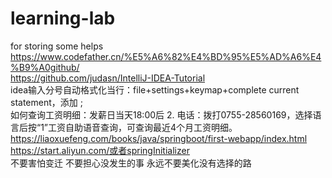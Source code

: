 # learning-lab
for storing some helps    
https://www.codefather.cn/%E5%A6%82%E4%BD%95%E5%AD%A6%E4%B9%A0github/    
https://github.com/judasn/IntelliJ-IDEA-Tutorial    
idea输入分号自动格式化当行：file+settings+keymap+complete current statement，添加 ;    
如何查询工资明细：发薪日当天18:00后 2. 电话：拨打0755-28560169，选择语言后按“1”工资自助语音查询，可查询最近4个月工资明细。    
https://liaoxuefeng.com/books/java/springboot/first-webapp/index.html    
https://start.aliyun.com/或者springInitializer    
不要害怕变迁 不要担心没发生的事 永远不要美化没有选择的路    
